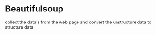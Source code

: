 # Beautifulsoup
collect the data's from the web page and convert the unstructure data to structure data
